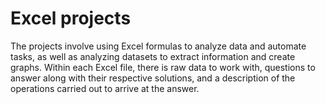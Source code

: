 # Excel projects
The projects involve using Excel formulas to analyze data and automate tasks, as well as analyzing datasets to extract information and create graphs.
Within each Excel file, there is raw data to work with, questions to answer along with their respective solutions, and a description of the operations carried out to arrive at the answer.
